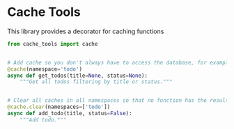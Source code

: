 # Cache Tools
This library provides a decorator for caching functions

```python
from cache_tools import cache


# Add cache so you don't always have to access the database, for example
@cache(namespace='todo')
async def get_todos(title=None, status=None):
    """Get all todos filtering by title or status."""


# Clear all caches in all namespaces so that no function has the result lagged to the database for example
@cache.clear(namespaces=['todo'])
async def add_todo(title, status=False):
    """Add todo."""
```
